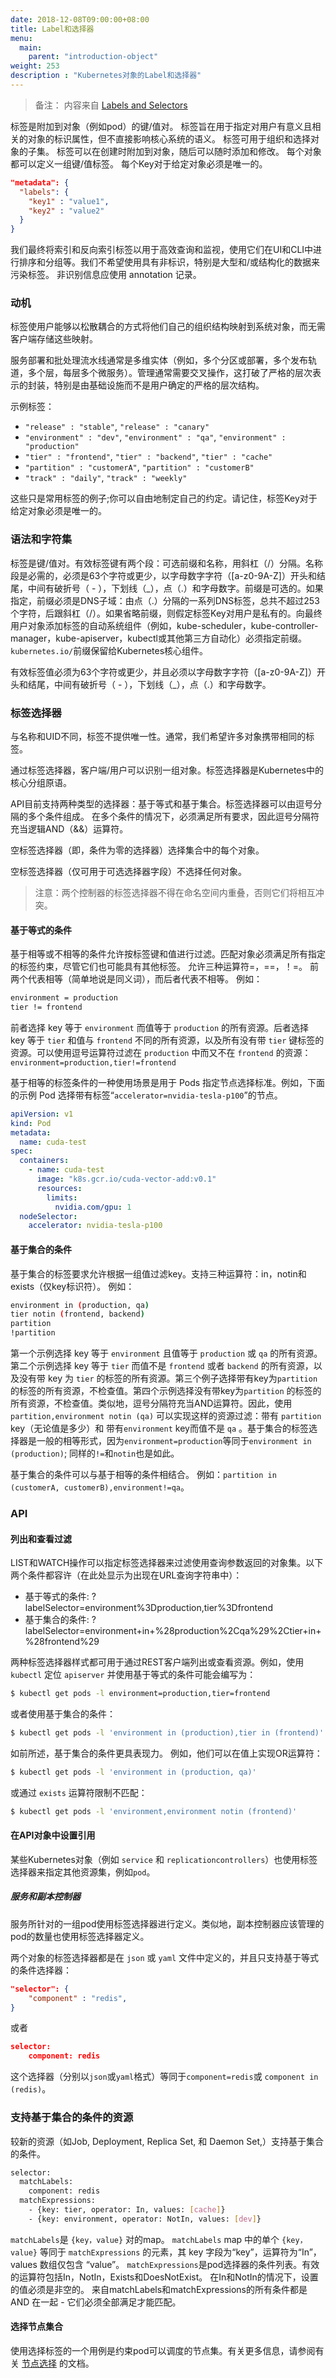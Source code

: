 ```yaml
---
date: 2018-12-08T09:00:00+08:00
title: Label和选择器
menu:
  main:
    parent: "introduction-object"
weight: 253
description : "Kubernetes对象的Label和选择器"
---
```


> 备注： 内容来自 [Labels and Selectors](https://kubernetes.io/docs/concepts/overview/working-with-objects/labels/)

标签是附加到对象（例如pod）的键/值对。 标签旨在用于指定对用户有意义且相关的对象的标识属性，但不直接影响核心系统的语义。 标签可用于组织和选择对象的子集。 标签可以在创建时附加到对象，随后可以随时添加和修改。 每个对象都可以定义一组键/值标签。 每个Key对于给定对象必须是唯一的。

```json
"metadata": {
  "labels": {
    "key1" : "value1",
    "key2" : "value2"
  }
}
```

我们最终将索引和反向索引标签以用于高效查询和监视，使用它们在UI和CLI中进行排序和分组等。我们不希望使用具有非标识，特别是大型和/或结构化的数据来污染标签。 非识别信息应使用 annotation 记录。 

### 动机

标签使用户能够以松散耦合的方式将他们自己的组织结构映射到系统对象，而无需客户端存储这些映射。

服务部署和批处理流水线通常是多维实体（例如，多个分区或部署，多个发布轨道，多个层，每层多个微服务）。管理通常需要交叉操作，这打破了严格的层次表示的封装，特别是由基础设施而不是用户确定的严格的层次结构。

示例标签：

- `"release" : "stable"`, `"release" : "canary"`
- `"environment" : "dev"`, `"environment" : "qa"`, `"environment" : "production"`
- `"tier" : "frontend"`, `"tier" : "backend"`, `"tier" : "cache"`
- `"partition" : "customerA"`, `"partition" : "customerB"`
- `"track" : "daily"`, `"track" : "weekly"`

这些只是常用标签的例子;你可以自由地制定自己的约定。请记住，标签Key对于给定对象必须是唯一的。

### 语法和字符集

标签是键/值对。有效标签键有两个段：可选前缀和名称，用斜杠（/）分隔。名称段是必需的，必须是63个字符或更少，以字母数字字符（[a-z0-9A-Z]）开头和结尾，中间有破折号（ - ），下划线（_），点（.）和字母数字。前缀是可选的。如果指定，前缀必须是DNS子域：由点（.）分隔的一系列DNS标签，总共不超过253个字符，后跟斜杠（/）。如果省略前缀，则假定标签Key对用户是私有的。向最终用户对象添加标签的自动系统组件（例如，kube-scheduler，kube-controller-manager，kube-apiserver，kubectl或其他第三方自动化）必须指定前缀。 `kubernetes.io/`前缀保留给Kubernetes核心组件。

有效标签值必须为63个字符或更少，并且必须以字母数字字符（[a-z0-9A-Z]）开头和结尾，中间有破折号（ - ），下划线（_），点（.）和字母数字。

### 标签选择器

与名称和UID不同，标签不提供唯一性。通常，我们希望许多对象携带相同的标签。

通过标签选择器，客户端/用户可以识别一组对象。标签选择器是Kubernetes中的核心分组原语。

API目前支持两种类型的选择器：基于等式和基于集合。标签选择器可以由逗号分隔的多个条件组成。 在多个条件的情况下，必须满足所有要求，因此逗号分隔符充当逻辑AND（&&）运算符。

空标签选择器（即，条件为零的选择器）选择集合中的每个对象。

空标签选择器（仅可用于可选选择器字段）不选择任何对象。

> 注意：两个控制器的标签选择器不得在命名空间内重叠，否则它们将相互冲突。

#### 基于等式的条件

基于相等或不相等的条件允许按标签键和值进行过滤。匹配对象必须满足所有指定的标签约束，尽管它们也可能具有其他标签。 允许三种运算符=，==，！=。 前两个代表相等（简单地说是同义词），而后者代表不相等。 例如：

```bash
environment = production
tier != frontend
```

前者选择 key 等于 `environment` 而值等于 `production` 的所有资源。后者选择 key 等于 `tier` 和值与 `frontend` 不同的所有资源，以及所有没有带 `tier` 键标签的资源。可以使用逗号运算符过滤在 `production` 中而又不在 `frontend` 的资源：`environment=production,tier!=frontend`

基于相等的标签条件的一种使用场景是用于 Pods 指定节点选择标准。例如，下面的示例 Pod 选择带有标签“`accelerator=nvidia-tesla-p100`”的节点。

```yaml
apiVersion: v1
kind: Pod
metadata:
  name: cuda-test
spec:
  containers:
    - name: cuda-test
      image: "k8s.gcr.io/cuda-vector-add:v0.1"
      resources:
        limits:
          nvidia.com/gpu: 1
  nodeSelector:
    accelerator: nvidia-tesla-p100
```

#### 基于集合的条件

基于集合的标签要求允许根据一组值过滤key。支持三种运算符：in，notin和exists（仅key标识符）。 例如：

```bash
environment in (production, qa)
tier notin (frontend, backend)
partition
!partition
```

第一个示例选择 key 等于 `environment` 且值等于 `production` 或 `qa` 的所有资源。第二个示例选择 key 等于 `tier` 而值不是 `frontend` 或者 `backend` 的所有资源，以及没有带 key 为 `tier` 的标签的所有资源。第三个例子选择带有key为`partition` 的标签的所有资源，不检查值。第四个示例选择没有带key为`partition` 的标签的所有资源，不检查值。类似地，逗号分隔符充当AND运算符。因此，使用 `partition,environment notin (qa)` 可以实现这样的资源过滤：带有 `partition`  key（无论值是多少）和 带有`environment` key而值不是 `qa` 。基于集合的标签选择器是一般的相等形式，因为`environment=production`等同于`environment in (production)`; 同样的`!=`和`notin`也是如此。

基于集合的条件可以与基于相等的条件相结合。 例如：`partition in (customerA, customerB),environment!=qa`。

### API

#### 列出和查看过滤

LIST和WATCH操作可以指定标签选择器来过滤使用查询参数返回的对象集。以下两个条件都容许（在此处显示为出现在URL查询字符串中）：

- 基于等式的条件: ?labelSelector=environment%3Dproduction,tier%3Dfrontend
- 基于集合的条件: ?labelSelector=environment+in+%28production%2Cqa%29%2Ctier+in+%28frontend%29

两种标签选择器样式都可用于通过REST客户端列出或查看资源。例如，使用 `kubectl` 定位 `apiserver` 并使用基于等式的条件可能会编写为：

```bash
$ kubectl get pods -l environment=production,tier=frontend
```

或者使用基于集合的条件：

```bash
$ kubectl get pods -l 'environment in (production),tier in (frontend)'
```

如前所述，基于集合的条件更具表现力。 例如，他们可以在值上实现OR运算符：

```bash
$ kubectl get pods -l 'environment in (production, qa)'
```

或通过 `exists` 运算符限制不匹配：

```bash
$ kubectl get pods -l 'environment,environment notin (frontend)'
```

#### 在API对象中设置引用

某些Kubernetes对象（例如 `service` 和 `replicationcontrollers`）也使用标签选择器来指定其他资源集，例如`pod`。

##### 服务和副本控制器

服务所针对的一组pod使用标签选择器进行定义。类似地，副本控制器应该管理的pod的数量也使用标签选择器定义。

两个对象的标签选择器都是在 `json` 或 `yaml` 文件中定义的，并且只支持基于等式的条件选择器：

```json
"selector": {
    "component" : "redis",
}
```

或者

```json
selector:
    component: redis
```

这个选择器（分别以`json`或`yaml`格式）等同于`component=redis`或 `component in (redis)`。

### 支持基于集合的条件的资源

较新的资源（如Job, Deployment, Replica Set, 和 Daemon Set,）支持基于集合的条件。

```bash
selector:
  matchLabels:
    component: redis
  matchExpressions:
    - {key: tier, operator: In, values: [cache]}
    - {key: environment, operator: NotIn, values: [dev]}
```

`matchLabels`是 `{key，value}` 对的map。 `matchLabels` map 中的单个 `{key，value}` 等同于 `matchExpressions` 的元素，其 key 字段为“key”，运算符为“In”，values 数组仅包含 “value”。 `matchExpressions`是pod选择器的条件列表。有效的运算符包括In，NotIn，Exists和DoesNotExist。 在In和NotIn的情况下，设置的值必须是非空的。 来自matchLabels和matchExpressions的所有条件都是 AND 在一起 - 它们必须全部满足才能匹配。

#### 选择节点集合

使用选择标签的一个用例是约束pod可以调度的节点集。有关更多信息，请参阅有关 [节点选择](https://kubernetes.io/docs/concepts/configuration/assign-pod-node/) 的文档。









